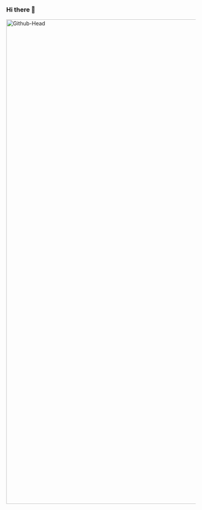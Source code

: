 ### Hi there 👋
<img width="1286" alt="Github-Head" src="https://user-images.githubusercontent.com/21169820/127513451-dc3eb84f-eecc-414d-9557-55c8aa68f9a9.png">
